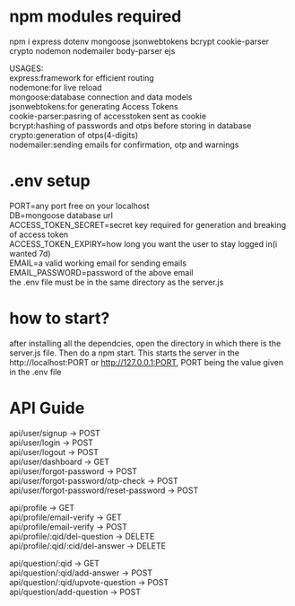 # npm modules required 

npm i express dotenv mongoose jsonwebtokens bcrypt cookie-parser crypto nodemon nodemailer body-parser ejs <br/>

USAGES:  <br/>
express:framework for efficient routing  <br/>
nodemone:for live reload  <br/>
mongoose:database connection and data models  <br/>
jsonwebtokens:for generating Access Tokens  <br/>
cookie-parser:pasring of accesstoken sent as cookie  <br/>
bcrypt:hashing of passwords and otps before storing in database  <br/>
crypto:generation of otps(4-digits)  <br/>
nodemailer:sending emails for confirmation, otp and warnings  <br/>


# .env setup

PORT=any port free on your localhost  <br/>
DB=mongoose database url  <br/>
ACCESS_TOKEN_SECRET=secret key required for generation and breaking of access token  <br/>
ACCESS_TOKEN_EXPIRY=how long you want the user to stay logged in(i wanted 7d)  <br/>
EMAIL=a valid working email for sending emails  <br/>
EMAIL_PASSWORD=password of the above email  <br/>
the .env file must be in the same directory as the server.js


# how to start?

after installing all the dependcies, open the directory in which there is the server.js file. Then do a npm start. This starts the server in the http://localhost:PORT or http://127.0.0.1:PORT, PORT being the value given in the .env file


# API Guide

api/user/signup -> POST  <br/>
api/user/login -> POST  <br/>
api/user/logout -> POST  <br/>
api/user/dashboard -> GET  <br/>
api/user/forgot-password -> POST  <br/>
api/user/forgot-password/otp-check -> POST  <br/>
api/user/forgot-password/reset-password -> POST  <br/>

api/profile -> GET <br/>
api/profile/email-verify -> GET <br/>
api/profile/email-verify -> POST <br/>
api/profile/:qid/del-question -> DELETE <br/>
api/profile/:qid/:cid/del-answer -> DELETE <br/>

api/question/:qid -> GET <br/>
api/question/:qid/add-answer -> POST <br/>
api/question/:qid/upvote-question -> POST <br/>
api/question/add-question -> POST <br/>



